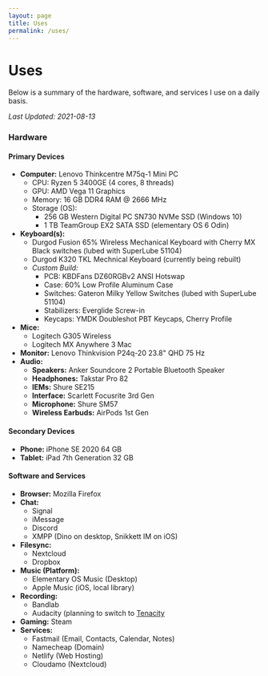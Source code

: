 ```yaml
---
layout: page
title: Uses
permalink: /uses/
---
```

# Uses

Below is a summary of the hardware, software, and services I use on a daily basis. 

*Last Updated: 2021-08-13*

### Hardware

#### Primary Devices
* **Computer:** Lenovo Thinkcentre M75q-1 Mini PC 
	+ CPU: Ryzen 5 3400GE (4 cores, 8 threads)
	+ GPU: AMD Vega 11 Graphics
	+ Memory: 16 GB DDR4 RAM @ 2666 MHz
	+ Storage (OS): 
		+ 256 GB Western Digital PC SN730 NVMe SSD (Windows 10)
		+ 1 TB TeamGroup EX2 SATA SSD (elementary OS 6 Odin)
* **Keyboard(s):**
	+ Durgod Fusion 65% Wireless Mechanical Keyboard with Cherry MX Black switches (lubed with SuperLube 51104)
	+ Durgod K320 TKL Mechnical Keyboard (currently being rebuilt) 
	+ *Custom Build:*
		+ PCB: KBDFans DZ60RGBv2 ANSI Hotswap
		+ Case: 60% Low Profile Aluminum Case
		+ Switches: Gateron Milky Yellow Switches (lubed with SuperLube 51104)
		+ Stabilizers: Everglide Screw-in
		+ Keycaps: YMDK Doubleshot PBT Keycaps, Cherry Profile
* **Mice:**
	+ Logitech G305 Wireless
	+ Logitech MX Anywhere 3 Mac 
* **Monitor:** Lenovo Thinkvision P24q-20 23.8" QHD 75 Hz
* **Audio:**
	+ **Speakers:** Anker Soundcore 2 Portable Bluetooth Speaker
	+ **Headphones:** Takstar Pro 82
	+ **IEMs:** Shure SE215
	+ **Interface:** Scarlett Focusrite 3rd Gen
	+ **Microphone:** Shure SM57 
	+ **Wireless Earbuds:** AirPods 1st Gen

#### Secondary Devices

* **Phone:** iPhone SE 2020 64 GB
* **Tablet:** iPad 7th Generation 32 GB

#### Software and Services

* **Browser:** Mozilla Firefox
* **Chat:**
	+ Signal
	+ iMessage
	+ Discord
	+ XMPP (Dino on desktop, Snikkett IM on iOS)
* **Filesync:** 
	+ Nextcloud 
	+ Dropbox
* **Music (Platform):**
	+ Elementary OS Music (Desktop)
	+ Apple Music (iOS, local library)
* **Recording:**
	+ Bandlab
	+ Audacity (planning to switch to [Tenacity](https://tenacityaudio.org/)
* **Gaming:** Steam
* **Services:**
	+ Fastmail (Email, Contacts, Calendar, Notes)
	+ Namecheap (Domain)
	+ Netlify (Web Hosting)
	+ Cloudamo (Nextcloud)
